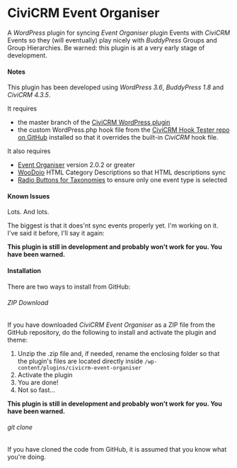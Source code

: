 CiviCRM Event Organiser
=======================

A *WordPress* plugin for syncing *Event Organiser* plugin Events with *CiviCRM* Events so they (will eventually) play nicely with *BuddyPress* Groups and Group Hierarchies. Be warned: this plugin is at a very early stage of development.

#### Notes ####

This plugin has been developed using *WordPress 3.6*, *BuddyPress 1.8* and *CiviCRM 4.3.5*. 

It requires 

* the master branch of the [CiviCRM WordPress plugin](https://github.com/civicrm/civicrm-wordpress) 
* the custom WordPress.php hook file from the [CiviCRM Hook Tester repo on GitHub](https://github.com/christianwach/civicrm-wp-hook-tester) installed so that it overrides the built-in *CiviCRM* hook file. 

It also requires 

* [Event Organiser](http://wordpress.org/plugins/event-organiser/) version 2.0.2 or greater
* [WooDojo](http://www.woothemes.com/woodojo/) HTML Category Descriptions so that HTML descriptions sync
* [Radio Buttons for Taxonomies](http://wordpress.org/plugins/radio-buttons-for-taxonomies/) to ensure only one event type is selected


#### Known Issues ####

Lots. And lots.

The biggest is that it does'nt sync events properly yet. I'm working on it. I've said it before, I'll say it again:

**This plugin is still in development and probably won't work for you. You have been warned.**


#### Installation ####

There are two ways to install from GitHub:

###### ZIP Download ######

If you have downloaded *CiviCRM Event Organiser* as a ZIP file from the GitHub repository, do the following to install and activate the plugin and theme:

1. Unzip the .zip file and, if needed, rename the enclosing folder so that the plugin's files are located directly inside `/wp-content/plugins/civicrm-event-organiser`
2. Activate the plugin
3. You are done!
4. Not so fast… 

**This plugin is still in development and probably won't work for you. You have been warned.**


###### git clone ######

If you have cloned the code from GitHub, it is assumed that you know what you're doing.
